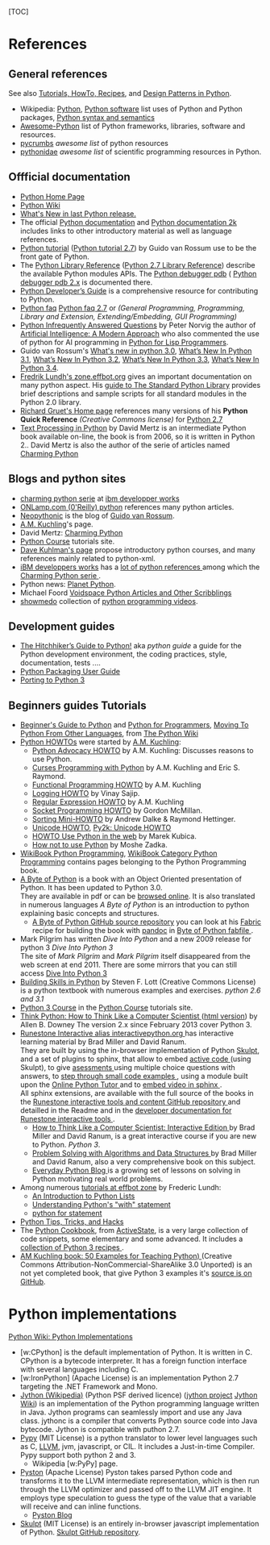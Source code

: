 <!--
.. description:
.. date: 2015-05-03
.. slug: python_doc
.. tags:
.. link:
.. book: mzlinux
.. title: Python Documentation
-->


[TOC]

# References

## General references
See also [Tutorials, HowTo, Recipes](/node/437 "internal reference"),
and [Design Patterns in Python](/node/446 "internal reference").

-   Wikipedia:
    [Python](http://en.wikipedia.org/wiki/Python_%28programming_language%29),
    [Python software](http://en.wikipedia.org/wiki/Python_software)
    list uses of Python and Python packages,
    [Python syntax and semantics](http://en.wikipedia.org/wiki/Python_syntax_and_semantics)
-   [Awesome-Python](https://github.com/vinta/awesome-python)
    list of  Python frameworks, libraries, software and resources.
-   [pycrumbs](https://github.com/kirang89/pycrumbs)
    *awesome list* of python resources
-   [pythonidae](https://github.com/svaksha/pythonidae)
    *awesome list* of scientific programming resources in Python.

## Offficial documentation
-   [Python Home Page](http://www.python.org)
-   [Python Wiki](http://wiki.python.org/moin/)
-   [What's New in last Python release.](http://docs.python.org/3/whatsnew/)
-   The official
    [Python documentation](http://docs.python.org/3/) and
    [Python documentation 2k](http://docs.python.org/2/)
    includes links to other introductory material as well as language
    references.
-   [Python tutorial](http://docs.python.org/tutorial/3/index.html)
    ([Python tutorial 2.7](http://docs.python.org/2/tutorial/index.html))
    by Guido van Rossum use to be the front gate of Python.
-   The
    [Python Library Reference](http://docs.python.org/3/library/index.html)
    ([Python 2.7 Library Reference](http://docs.python.org/2/library/index.html "python.org doc"))
    describe the available Python modules APIs. The
    [Python debugger pdb](http://docs.python.org/3/library/pdb.html)
    ( [Python debugger pdb 2.x](http://docs.python.org/2/library/pdb.html)
    is documented there.
-   [Python Developer’s Guide](http://docs.python.org/devguide/)
     is a comprehensive resource for contributing to Python.
-   [Python faq](http://docs.python.org/3/faq/)
    [Python faq 2.7](http://docs.python.org/2/faq/) or
    _(General Programming, Programming, Library and Extension, Extending/Embedding, GUI Programming)_
-   [Python Infrequently Answered Questions](http://norvig.com/python-iaq.html "norvig.com python-iaq.html")
    by Peter Norvig the author of
    [Artificial Intelligence: A Modern Approach](http://aima.cs.berkeley.edu/) who also commented the use of python for AI programming in [Python for Lisp Programmers](http://www.norvig.com/python-lisp.html).
-   Guido van Rossum's
    [What's new in python 3.0](http://docs.python.org/3/whatsnew/3.0.html),
    [What’s New In Python 3.1](http://docs.python.org/3/whatsnew/3.1.html),
    [What’s New In Python 3.2](http://docs.python.org/3/whatsnew/3.2.html),
    [What’s New In Python 3.3](http://docs.python.org/3/whatsnew/3.3.html),
    [What’s New In Python 3.4](http://docs.python.org/3/whatsnew/3.4.html).
-   [Fredrik Lundh's zone.effbot.org](http://www.effbot.org/zone/index.htm)
    gives an important documentation on many python aspect. His
    [guide to The Standard Python Library](http://www.effbot.org/librarybook/)
    provides brief descriptions and sample scripts for all standard
    modules in the Python 2.0 library.
-   [Richard Gruet's Home page](http://rgruet.free.fr/) references
    many versions of his **Python Quick Reference** _(Creative Commons license)_ for
    [Python 2.7](http://rgruet.free.fr/PQR27/PQR2.7.html)
-   [Text Processing in Python](http://www.gnosis.cx/TPiP/)
    by David Mertz is an intermediate Python book available on-line,
    the book is from 2006, so it is written in Python 2..
    David Mertz is also the author of the serie of articles named
    [Charming Python](http://gnosis.cx/publish/tech_index_cp.html)

## Blogs and python sites
-   [charming python serie](http://www.ibm.com/Search/?q=charming%2Bpython)
    at [ibm developper works](http://www.ibm.com/developerworks/linux/)
-   [ONLamp.com (0'Reilly) python](http://www.onlamp.com/python/)
    references many python articles.
-   [Neopythonic](http://neopythonic.blogspot.com/) is the blog of
    [Guido van Rossum](https://www.python.org/~guido/).
-   [A.M. Kuchling](http://www.amk.ca/)'s page.
-   David Mertz:
    [Charming Python](http://gnosis.cx/publish/tech_index_cp.html)
-   [Python Course](http://www.python-course.eu/) tutorials site.
-   [Dave Kuhlman's page](http://www.rexx.com/~dkuhlman/ "rexx.com/~dkuhlman")
    propose introductory python courses, and many references mainly
    related to python-xml.
-   [iBM developpers works](http://www-128.ibm.com/developerworks/)
    has a
    [lot of python references
    ](http://www-128.ibm.com/developerworks/views/webservices/libraryview.jsp?search_by=python)
    among which the
    [Charming Python serie
    ](http://www.ibm.com/developerworks/views/linux/libraryview.jsp?topic_by=All+topics+and+related+products&search_by=charming+python "ibm.com developerworks search").
-   Python news:
    [Planet Python](http://planet.python.org/ "planet.python.org").
-   Michael Foord
    [Voidspace  Python Articles and Other Scribblings
    ](http://www.voidspace.org.uk/python/articles.shtml)
-   [showmedo](http://showmedo.com/videos/python "showmedo.com Home")
    collection of
    [python programming videos](http://showmedo.com/videos/python "showmedo.com python videos").

## Development guides
-   [The Hitchhiker’s Guide to Python!](http://docs.python-guide.org/en/latest/)
     aka *python guide* a guide for the Python development
    environment, the coding practices, style, documentation, tests ....
-   [Python Packaging User Guide
    ](https://python-packaging-user-guide.readthedocs.org/en/latest/)
-   [ Porting to Python 3](http://docs.pythonsprints.com/python3_porting/)

## Beginners guides Tutorials
-   [Beginner's Guide to Python](http://wiki.python.org/moin/BeginnersGuide) and
     [Python for Programmers](http://wiki.python.org/moin/BeginnersGuide/Programmers),
     [Moving To Python From Other Languages](http://wiki.python.org/moin/MovingToPythonFromOtherLanguages),
    from [The Python Wiki](http://wiki.python.org/)
-   [Python HOWTOs](http://docs.python.org/3/howto/) were started by
[A.M. Kuchling](http://www.amk.ca/ "amk.ca Home"):
    -   [Python Advocacy HOWTO](http://docs.python.org/3/howto/advocacy.html) by A.M. Kuchling: Discusses
        reasons to use Python.
    -   [Curses Programming with Python](http://docs.python.org/3/howto/curses.html) by A.M. Kuchling and Eric S. Raymond.
    -   [Functional Programming HOWTO](http://docs.python.org/3/howto/functional.html) by A.M. Kuchling
    -   [Logging HOWTO](http://docs.python.org/3/howto/logging.html)
         by Vinay Sajip.
    -   [Regular Expression HOWTO](http://docs.python.org/3/howto/regex.html) by A.M. Kuchling
    -   [Socket Programming HOWTO](http://docs.python.org/3/howto/sockets.html)
        by Gordon McMillan.
    -   [Sorting Mini-HOWTO](http://wiki.python.org/moin/HowTo/Sorting) by Andrew Dalke &amp; Raymond Hettinger.
    -   [Unicode HOWTO](http://docs.python.org/3/howto/unicode.html),
        [Py2k: Unicode HOWTO](http://docs.python.org/2/howto/unicode.html)
    -   [HOWTO Use Python in the web](http://docs.python.org/3/howto/webservers.html) by Marek Kubica.
    -   [How not to use Python](http://docs.python.org/3/howto/doanddont.html) by Moshe Zadka.
-   [WikiBook Python Programming](http://en.wikibooks.org/wiki/Programming:Python),
    [WikiBook Category Python Programming](http://en.wikibooks.org/wiki/Category:Python_Programming) contains pages belonging to the Python Programming book.
-   [A Byte of Python](http://swaroopch.com/notes/Python)
    is a book with an Object Oriented presentation of
    Python. It has been updated to Python 3.0.<br />
    They are available in pdf or can be
    [browsed online](http://www.swaroopch.com/notes/python_en-table_of_contents/).
    It is also translated in numerous languages
    _A Byte of Python_ is an introduction to python explaining basic concepts and structures.
    -   [A Byte of Python GitHub source repository](https://github.com/swaroopch/byte_of_python)
        you can look at his [Fabric](/node/256#fabric "internal reference")
        recipe for building the book with [pandoc](/node/425#pandoc "internal reference") in
        [Byte of Python fabfile
        ](https://github.com/swaroopch/byte_of_python/blob/develop/fabfile.py).
-   Mark Pilgrim has written
    _Dive Into Python_
    and a new 2009 release for python 3
    _Dive Into Python 3_
    </br >
    The site of _Mark Pilgrim_ and _Mark Pilgrim_ itself disappeared
    from the web screen at end 2011. There are some mirrors that
    you can still access
    [Dive Into Python 3](http://www.diveintopython3.net/)
-   [Building Skills in Python](http://www.itmaybeahack.com/homepage/books/python.html)
    by Steven F. Lott (Creative Commons License) is a python textbook
    with numerous examples and exercises. _python 2.6 and 3.1_
-   [Python 3 Course](http://www.python-course.eu/python3_course.php)
    in the [Python Course](http://www.python-course.eu/) tutorials site.
-   [Think Python: How to Think Like a Computer Scientist
    ](http://greenteapress.com/thinkpython/thinkpython.html)
    ([html version](http://greenteapress.com/thinkpython/html/))
    by Allen B. Downey The version 2.x since February 2013 cover
    Python 3.
-   [Runestone Interactive alias interactivepython.org
    ](http://interactivepython.org) has interactive learning material
    by Brad Miller and David Ranum.<br />
    They are built by using the in-browser implementation of Python
    [Skulpt](http://www.skulpt.org/), and a set of plugins to sphinx,
    that allow to embed [active code
    ](http://docs.runestoneinteractive.org/build/html/developer.html#activecode)
    (using Skulpt), to give [asessments
    ](http://docs.runestoneinteractive.org/build/html/developer.html#assessments)
    using multiple choice questions with answers,
    to [step through small code examples
    ](http://docs.runestoneinteractive.org/build/html/developer.html#codelens),
    using a module built upon the [Online Python Tutor
    ](http://pythontutor.com/)
    and to [embed video in sphinx
    ](http://docs.runestoneinteractive.org/build/html/developer.html#video).
    </br>
    All sphinx extensions, are available with the full source
    of the books in the
    [Runestone interactive tools and content GitHub repository
    ](https://github.com/bnmnetp/runestone) and detailled in the
    Readme and in the
    [developer documentation for Runestone interactive tools
    ](http://docs.runestoneinteractive.org/build/html/developer.html).
    -   [How to Think Like a Computer Scientist: Interactive Edition
        ](http://interactivepython.org/courselib/static/thinkcspy/)
        by Brad Miller and David Ranum, is a great interactive course if
        you are new to Python. _Python 3_.
    -   [Problem Solving with Algorithms and Data Structures
        ](http://interactivepython.org/courselib/static/pythonds/)
        by Brad Miller and David Ranum, also a very comprehensive book
        on this subject.
    -   [Everyday Python Blog
        ](http://interactivepython.org/courselib/everyday/index)
        is a growing set of lessons on solving in Python motivating
        real world problems.
-   Among numerous [tutorials at effbot zone](http://effbot.org/zone/)
    by Frederic Lundh:
    - [An Introduction to Python Lists](http://effbot.org/zone/python-list.htm)
    - [Understanding Python's "with" statement](http://effbot.org/zone/python-with-statement.htm)
    - [python for statement](http://effbot.org/zone/python-for-statement.htm)
-   [Python Tips, Tricks, and Hacks](http://www.siafoo.net/article/52)
-   The [Python Cookbook](http://aspn.activestate.com/ASPN/Cookbook/Python/),
    from [ActiveState](http://wiki.python.org/moin/ActiveState),
    is a very large collection of code snippets, some elementary and
    some advanced. It includes a
    [collection of Python 3 recipes
    ](http://code.activestate.com/recipes/langs/python/tags/meta:min_python_3/).
-   [AM Kuchling book: 50 Examples for Teaching Python)
    ](https://fiftyexamples.readthedocs.org/en/latest/)
    (Creative Commons Attribution-NonCommercial-ShareAlike 3.0 Unported)
    is an not yet completed book, that
    give Python 3 examples it's
    [source is on GitHub](https://github.com/akuchling/50-examples).

# Python implementations
[Python Wiki: Python Implementations](https://wiki.python.org/moin/PythonImplementations)

-   [w:CPython] is the default implementation of  Python. It is written in C.
     CPython is a bytecode interpreter. It has a foreign function interface with several languages including C.
-   [w:IronPython] (Apache License) is an implementation Python 2.7
    targeting the .NET Framework and Mono.
-   [Jython (Wikipedia)](http://en.wikipedia.org/wiki/Jython) (Python PSF derived licence)
    ([jython project](http://www.jython.org/)
    [Jython Wiki](https://wiki.python.org/jython/))
    is an implementation of the Python
    programming language written in Java. Jython programs can
    seamlessly import and use any Java class. jythonc is a compiler
    that converts Python source code into Java bytecode. Jython is compatible with puthon 2.7.
-   [Pypy](http://pypy.org/)
    <a name="pypy"></a>(MIT License)
    is a python translator to lower level languages
    such as C, [LLVM](http://llvm.org/), jvm, javascript, or CIL.
    It includes a Just-in-time Compiler. Pypy support both python 2 and 3.
    -    Wikipedia [w:PyPy] page.
-   [Pyston](https://github.com/dropbox/pyston) (Apache License)
    Pyston takes parsed Python code and transforms it to the LLVM intermediate representation,
    which  is then run through the LLVM optimizer and passed off to the LLVM JIT engine.
    It employs type speculation to guess the type of the value that a variable will receive
    and can inline functions.
    -   [Pyston Blog](http://blog.pyston.org)
-   [Skulpt](http://www.skulpt.org/) (MIT License)
    is an entirely in-browser javascript implementation of Python.
    [Skulpt GitHub repository](https://github.com/bnmnetp/skulpt/).


<!-- Local Variables: -->
<!-- mode: markdown -->
<!-- ispell-local-dictionary: "english" -->
<!-- End: -->
